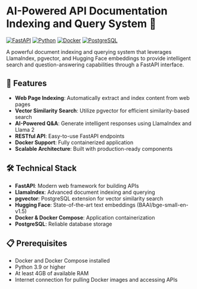# AI-Powered API Documentation Indexing and Query System 🤖

[![FastAPI](https://img.shields.io/badge/FastAPI-005571?style=for-the-badge&logo=fastapi)](https://fastapi.tiangolo.com)
[![Python](https://img.shields.io/badge/python-3.9-blue.svg)](https://www.python.org/downloads/release/python-390/)
[![Docker](https://img.shields.io/badge/Docker-2CA5E0?style=for-the-badge&logo=docker&logoColor=white)](https://www.docker.com/)
[![PostgreSQL](https://img.shields.io/badge/PostgreSQL-316192?style=for-the-badge&logo=postgresql&logoColor=white)](https://www.postgresql.org/)

A powerful document indexing and querying system that leverages LlamaIndex, pgvector, and Hugging Face embeddings to provide intelligent search and question-answering capabilities through a FastAPI interface.

## 🌟 Features

- **Web Page Indexing**: Automatically extract and index content from web pages
- **Vector Similarity Search**: Utilize pgvector for efficient similarity-based search
- **AI-Powered Q&A**: Generate intelligent responses using LlamaIndex and Llama 2
- **RESTful API**: Easy-to-use FastAPI endpoints
- **Docker Support**: Fully containerized application
- **Scalable Architecture**: Built with production-ready components

## 🛠️ Technical Stack

- **FastAPI**: Modern web framework for building APIs
- **LlamaIndex**: Advanced document indexing and querying
- **pgvector**: PostgreSQL extension for vector similarity search
- **Hugging Face**: State-of-the-art text embeddings (BAAI/bge-small-en-v1.5)
- **Docker & Docker Compose**: Application containerization
- **PostgreSQL**: Reliable database storage

## 📋 Prerequisites

- Docker and Docker Compose installed
- Python 3.9 or higher
- At least 4GB of available RAM
- Internet connection for pulling Docker images and accessing APIs
